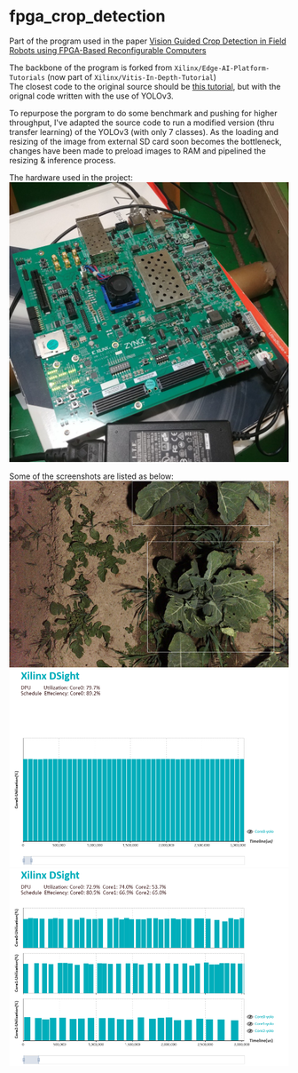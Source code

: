 # fpga_crop_detection

Part of the program used in the paper [Vision Guided Crop Detection in Field Robots using FPGA-Based Reconfigurable Computers](https://ieeexplore.ieee.org/document/9181302)

The backbone of the program is forked from `Xilinx/Edge-AI-Platform-Tutorials` (now part of `Xilinx/Vitis-In-Depth-Tutorial`)  
The closest code to the original source should be [this tutorial](https://github.com/Xilinx/Vitis-In-Depth-Tutorial/blob/master/Machine_Learning/Design_Tutorials/07-yolov4-tutorial/README.md),
but with the orignal code written with the use of YOLOv3.

To repurpose the porgram to do some benchmark and pushing for higher throughput, I've adapted the source code to run a modified version (thru transfer learning) of the YOLOv3 (with only 7 classes).
As the loading and resizing of the image from external SD card soon becomes the bottleneck, changes have been made to preload images to RAM and pipelined the resizing & inference process.

The hardware used in the project:  
<img alt="Hardware" src="https://github.com/c04022004/fpga_crop_detection/blob/master/img/fpga_running.jpg" width="700">

Some of the screenshots are listed as below:  
<img alt="Detection" src="https://github.com/c04022004/fpga_crop_detection/blob/master/img/ok_c.jpeg" width="700">
<img alt="DPU Usage (1 core)" src="https://github.com/c04022004/fpga_crop_detection/blob/master/img/dpu1.png" width="700">
<img alt="DPU Usage (3 core)" src="https://github.com/c04022004/fpga_crop_detection/blob/master/img/dpu3.png" width="700">
